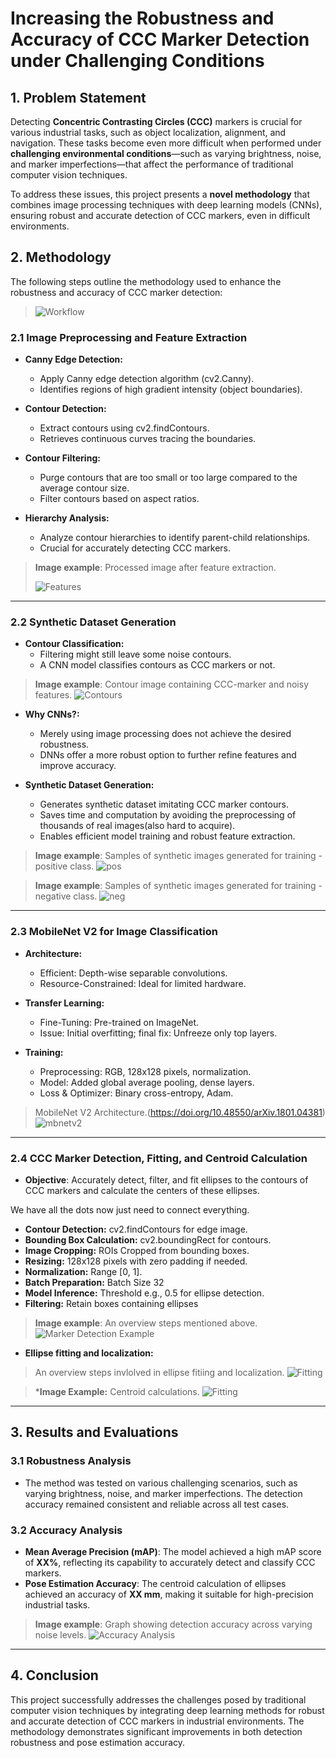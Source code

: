 # Increasing the Robustness and Accuracy of CCC Marker Detection under Challenging Conditions

## 1. Problem Statement

Detecting **Concentric Contrasting Circles (CCC)** markers is crucial for various industrial tasks, such as object localization, alignment, and navigation. These tasks become even more difficult when performed under **challenging environmental conditions**—such as varying brightness, noise, and marker imperfections—that affect the performance of traditional computer vision techniques.


To address these issues, this project presents a **novel methodology** that combines image processing techniques with deep learning models (CNNs), ensuring robust and accurate detection of CCC markers, even in difficult environments.

## 2. Methodology

The following steps outline the methodology used to enhance the robustness and accuracy of CCC marker detection:

> ![Workflow](images/Plot.png)

### 2.1 Image Preprocessing and Feature Extraction

- **Canny Edge Detection:**
  - Apply Canny edge detection algorithm (cv2.Canny).
  - Identifies regions of high gradient intensity (object boundaries).

- **Contour Detection:**
  - Extract contours using cv2.findContours.
  - Retrieves continuous curves tracing the boundaries.

- **Contour Filtering:**
  - Purge contours that are too small or too large compared to the average contour size.
  - Filter contours based on aspect ratios.

- **Hierarchy Analysis:**
  - Analyze contour hierarchies to identify parent-child relationships.
  - Crucial for accurately detecting CCC markers.

> **Image example**: Processed image after feature extraction.
> 
> ![Features](images/feature_extraction.png)

---

### 2.2 Synthetic Dataset Generation

- **Contour Classification:**
  - Filtering might still leave some noise contours.
  - A CNN model classifies contours as CCC markers or not.

> **Image example**: Contour image containing CCC-marker and noisy features.
> ![Contours](images/noise_ccc.png)

- **Why CNNs?:**
  - Merely using image processing does not achieve the desired robustness.
  - DNNs offer a more robust option to further refine features and improve accuracy.

- **Synthetic Dataset Generation:**
  - Generates synthetic dataset imitating CCC marker contours.
  - Saves time and computation by avoiding the preprocessing of thousands of real images(also hard to acquire).
  - Enables efficient model training and robust feature extraction.


> **Image example**: Samples of synthetic images generated for training - positive class.
> ![pos](images/syn_p.png)

> **Image example**: Samples of synthetic images generated for training - negative class.
> ![neg](images/syn_n.png)

---

### 2.3 MobileNet V2 for Image Classification
- **Architecture:**
  - Efficient: Depth-wise separable convolutions.
  - Resource-Constrained: Ideal for limited hardware.

- **Transfer Learning:**
  - Fine-Tuning: Pre-trained on ImageNet.
  - Issue: Initial overfitting; final fix: Unfreeze only top layers.

- **Training:**
  - Preprocessing: RGB, 128x128 pixels, normalization.
  - Model: Added global average pooling, dense layers.
  - Loss & Optimizer: Binary cross-entropy, Adam.

> MobileNet V2 Architecture.(https://doi.org/10.48550/arXiv.1801.04381)
> ![mbnetv2](images/arch.png)

---

### 2.4 CCC Marker Detection, Fitting, and Centroid Calculation
- **Objective**: Accurately detect, filter, and fit ellipses to the contours of CCC markers and calculate the centers of these ellipses.
  
We have all the dots now just need to connect everything.
  - **Contour Detection:** cv2.findContours for edge image.
  - **Bounding Box Calculation:** cv2.boundingRect for contours.
  - **Image Cropping:** ROIs Cropped from bounding boxes.
  - **Resizing:** 128x128 pixels with zero padding if needed.
  - **Normalization:** Range [0, 1].
  - **Batch Preparation:** Batch Size 32
  - **Model Inference:** Threshold e.g., 0.5 for ellipse detection.
  - **Filtering:** Retain boxes containing ellipses


> **Image example**: An overview steps mentioned above.
> ![Marker Detection Example](images/filter.png)


- **Ellipse fitting and localization:**
> An overview steps invlolved in ellipse fitiing and localization.
> ![Fitting](images/fitting.png)

> ***Image Example:** Centroid calculations.
> ![Fitting](images/center.png)
---

## 3. Results and Evaluations

### 3.1 Robustness Analysis
- The method was tested on various challenging scenarios, such as varying brightness, noise, and marker imperfections. The detection accuracy remained consistent and reliable across all test cases.

### 3.2 Accuracy Analysis
- **Mean Average Precision (mAP)**: The model achieved a high mAP score of **XX%**, reflecting its capability to accurately detect and classify CCC markers.
- **Pose Estimation Accuracy**: The centroid calculation of ellipses achieved an accuracy of **XX mm**, making it suitable for high-precision industrial tasks.

> **Image example**: Graph showing detection accuracy across varying noise levels.
> ![Accuracy Analysis](images/accuracy_graph.png)

---

## 4. Conclusion
This project successfully addresses the challenges posed by traditional computer vision techniques by integrating deep learning methods for robust and accurate detection of CCC markers in industrial environments. The methodology demonstrates significant improvements in both detection robustness and pose estimation accuracy.
